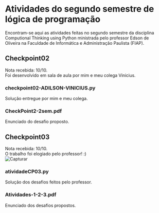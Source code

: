# Atividades do segundo semestre de lógica de programação
Encontram-se aqui as atividades feitas no segundo semestre da disciplina Computional Thinking using Python ministrada pelo professor Edson de Oliveira na Faculdade de Informática e Administração Paulista (FIAP).

## Checkpoint02
Nota recebida: 10/10. </br>
Foi desenvolvido em sala de aula por mim e meu colega Vinicius.

### checkpoint02-ADILSON-VINICIUS.py
Solução entregue por mim e meu colega.

### CheckPoint2-2sem.pdf
Enunciado do desafio proposto.

## Checkpoint03
Nota recebida: 10/10. </br>
O trabalho foi elogiado pelo professor! :) </br>
![Capturar](https://user-images.githubusercontent.com/101985616/206927361-15ea58f4-4ebc-4f3d-80e3-f1aab411f71e.jpg)

### atividadeCP03.py
Solução dos desafios feitos pelo professor.

### Atividades-1-2-3.pdf
Enunciado dos desafios propostos.
